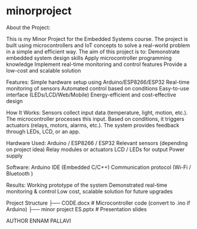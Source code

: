 # minorproject

About the Project:

This is my Minor Project for the Embedded Systems course. The project is built using microcontrollers and IoT concepts to solve a real-world problem in a simple and efficient way.
The aim of this project is to:
Demonstrate embedded system design skills
Apply microcontroller programming knowledge
Implement real-time monitoring and control features
Provide a low-cost and scalable solution

Features:
 Simple hardware setup using Arduino/ESP8266/ESP32
 Real-time monitoring of sensors
 Automated control based on conditions
 Easy-to-use interface (LEDs/LCD/Web/Mobile)
 Energy-efficient and cost-effective design

How It Works:
Sensors collect input data (temperature, light, motion, etc.).
The microcontroller processes this input.
Based on conditions, it triggers actuators (relays, motors, alarms, etc.).
The system provides feedback through LEDs, LCD, or an app.

Hardware Used:
Arduino / ESP8266 / ESP32
Relevant sensors (depending on project idea)
Relay modules or actuators
LCD / LEDs for output
Power supply

Software:
Arduino IDE (Embedded C/C++)
Communication protocol (Wi-Fi / Bluetooth )

Results:
 Working prototype of the system
 Demonstrated real-time monitoring & control
 Low cost, scalable solution for future upgrades

 Project Structure
├── CODE.docx             # Microcontroller code (convert to .ino if Arduino)
├── minor project ES.pptx # Presentation slides


AUTHOR
ENNAM PALLAVI
